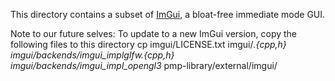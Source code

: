 This directory contains a subset of [ImGui](https://github.com/ocornut/imgui), a bloat-free immediate mode GUI.

Note to our future selves: To update to a new ImGui version, copy the following files to this directory
    cp imgui/LICENSE.txt imgui/*.{cpp,h} imgui/backends/imgui_implglfw.{cpp,h} imgui/backends/imgui_impl_opengl3* pmp-library/external/imgui/